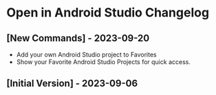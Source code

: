 # Open in Android Studio Changelog

## [New Commands] - 2023-09-20
- Add your own Android Studio project to Favorites
- Show your Favorite Android Studio Projects for quick access.


## [Initial Version] - 2023-09-06
